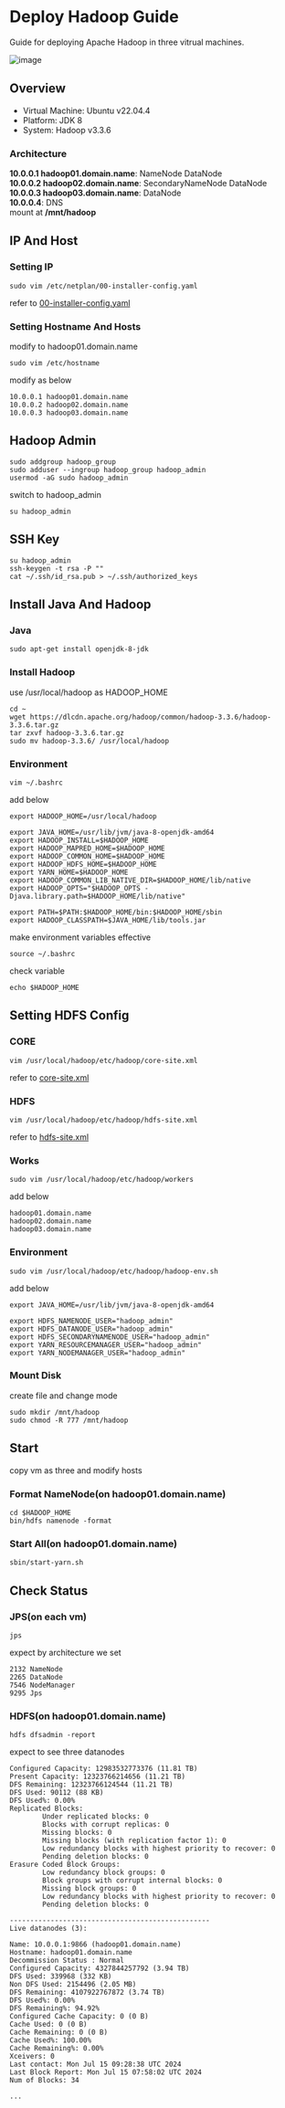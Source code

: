 # Deploy Hadoop Guide
Guide for deploying Apache Hadoop in three vitrual machines.  

![image](hadoop.png)

## Overview

- Virtual Machine: Ubuntu v22.04.4
- Platform: JDK 8
- System: Hadoop v3.3.6

### Architecture

**10.0.0.1 hadoop01.domain.name**: NameNode DataNode  
**10.0.0.2 hadoop02.domain.name**: SecondaryNameNode DataNode  
**10.0.0.3 hadoop03.domain.name**: DataNode  
**10.0.0.4**: DNS   
mount at **/mnt/hadoop**  

## IP And Host

### Setting IP

```
sudo vim /etc/netplan/00-installer-config.yaml
```
refer to [00-installer-config.yaml](./00-installer-config.yaml)

### Setting Hostname And Hosts

modify to hadoop01.domain.name

```
sudo vim /etc/hostname
```
modify as below
```
10.0.0.1 hadoop01.domain.name
10.0.0.2 hadoop02.domain.name
10.0.0.3 hadoop03.domain.name
```

## Hadoop Admin

```
sudo addgroup hadoop_group
sudo adduser --ingroup hadoop_group hadoop_admin
usermod -aG sudo hadoop_admin
```

switch to hadoop_admin
```
su hadoop_admin
```

## SSH Key
```
su hadoop_admin
ssh-keygen -t rsa -P ""
cat ~/.ssh/id_rsa.pub > ~/.ssh/authorized_keys
```

## Install Java And Hadoop

### Java
```
sudo apt-get install openjdk-8-jdk
```

### Install Hadoop
use /usr/local/hadoop as HADOOP_HOME
```
cd ~
wget https://dlcdn.apache.org/hadoop/common/hadoop-3.3.6/hadoop-3.3.6.tar.gz
tar zxvf hadoop-3.3.6.tar.gz
sudo mv hadoop-3.3.6/ /usr/local/hadoop
```

### Environment
```
vim ~/.bashrc
```
add below
```
export HADOOP_HOME=/usr/local/hadoop

export JAVA_HOME=/usr/lib/jvm/java-8-openjdk-amd64
export HADOOP_INSTALL=$HADOOP_HOME
export HADOOP_MAPRED_HOME=$HADOOP_HOME
export HADOOP_COMMON_HOME=$HADOOP_HOME
export HADOOP_HDFS_HOME=$HADOOP_HOME
export YARN_HOME=$HADOOP_HOME
export HADOOP_COMMON_LIB_NATIVE_DIR=$HADOOP_HOME/lib/native
export HADOOP_OPTS="$HADOOP_OPTS -Djava.library.path=$HADOOP_HOME/lib/native"

export PATH=$PATH:$HADOOP_HOME/bin:$HADOOP_HOME/sbin
export HADOOP_CLASSPATH=$JAVA_HOME/lib/tools.jar
```

make environment variables effective
```
source ~/.bashrc
```

check variable
```
echo $HADOOP_HOME
```

## Setting HDFS Config

### CORE
```
vim /usr/local/hadoop/etc/hadoop/core-site.xml
```

refer to [core-site.xml](./core-site.xml)

### HDFS

```
vim /usr/local/hadoop/etc/hadoop/hdfs-site.xml
```

refer to [hdfs-site.xml](./hdfs-site.xml)

### Works

```
sudo vim /usr/local/hadoop/etc/hadoop/workers
```
add below
```
hadoop01.domain.name
hadoop02.domain.name
hadoop03.domain.name
```

### Environment

```
sudo vim /usr/local/hadoop/etc/hadoop/hadoop-env.sh
```
add below
```
export JAVA_HOME=/usr/lib/jvm/java-8-openjdk-amd64

export HDFS_NAMENODE_USER="hadoop_admin"
export HDFS_DATANODE_USER="hadoop_admin"
export HDFS_SECONDARYNAMENODE_USER="hadoop_admin"
export YARN_RESOURCEMANAGER_USER="hadoop_admin"
export YARN_NODEMANAGER_USER="hadoop_admin"
```

### Mount Disk
create file and change mode  
```
sudo mkdir /mnt/hadoop
sudo chmod -R 777 /mnt/hadoop
```

## Start

copy vm as three and modify hosts  

### Format NameNode(on hadoop01.domain.name)
```
cd $HADOOP_HOME
bin/hdfs namenode -format
```

### Start All(on hadoop01.domain.name)
```
sbin/start-yarn.sh
```

## Check Status

### JPS(on each vm)
```
jps
```
expect by architecture we set
```
2132 NameNode
2265 DataNode
7546 NodeManager
9295 Jps
```

### HDFS(on hadoop01.domain.name)
```
hdfs dfsadmin -report
```
expect to see three datanodes
```
Configured Capacity: 12983532773376 (11.81 TB)
Present Capacity: 12323766214656 (11.21 TB)
DFS Remaining: 12323766124544 (11.21 TB)
DFS Used: 90112 (88 KB)
DFS Used%: 0.00%
Replicated Blocks:
        Under replicated blocks: 0
        Blocks with corrupt replicas: 0
        Missing blocks: 0
        Missing blocks (with replication factor 1): 0
        Low redundancy blocks with highest priority to recover: 0
        Pending deletion blocks: 0
Erasure Coded Block Groups:
        Low redundancy block groups: 0
        Block groups with corrupt internal blocks: 0
        Missing block groups: 0
        Low redundancy blocks with highest priority to recover: 0
        Pending deletion blocks: 0

-------------------------------------------------
Live datanodes (3):

Name: 10.0.0.1:9866 (hadoop01.domain.name)
Hostname: hadoop01.domain.name
Decommission Status : Normal
Configured Capacity: 4327844257792 (3.94 TB)
DFS Used: 339968 (332 KB)
Non DFS Used: 2154496 (2.05 MB)
DFS Remaining: 4107922767872 (3.74 TB)
DFS Used%: 0.00%
DFS Remaining%: 94.92%
Configured Cache Capacity: 0 (0 B)
Cache Used: 0 (0 B)
Cache Remaining: 0 (0 B)
Cache Used%: 100.00%
Cache Remaining%: 0.00%
Xceivers: 0
Last contact: Mon Jul 15 09:28:38 UTC 2024
Last Block Report: Mon Jul 15 07:58:02 UTC 2024
Num of Blocks: 34

...
```
